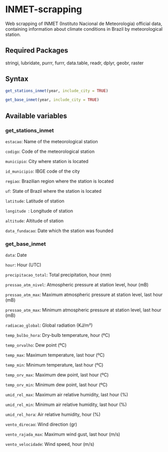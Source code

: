 # INMET-scrapping
Web scrapping of INMET (Instituto Nacional de Meteorologia) official data, containing information about climate conditions in Brazil by meteorological station. 

## Required Packages
stringi, lubridate, purrr, furrr, data.table, readr, dplyr, geobr, raster

## Syntax 

```R
get_stations_inmet(year, include_city = TRUE)
```

```R
get_base_inmet(year, include_city = TRUE)
```

## Available variables

### get_stations_inmet

`estacao`: Name of the meteorological station 

`codigo`: Code of the meteorological station

`municipio`: City where station is located

`id_municipio`: IBGE code of the city 

`regiao`: Brazilian region where the station is located

`uf`: State of Brazil where the station is located 

`latitude`: Latitude of station

`longitude `: Longitude of station

`altitude`: Altitude of station 

`data_fundacao`: Date which the station was founded


### get_base_inmet

`data`: Date

`hour`: Hour (UTC)

`precipitacao_total`: Total precipitation, hour (mm)

`pressao_atm_nivel`: Atmospheric pressure at station level, hour (mB)

`pressao_atm_max`: Maximum atmospheric pressure at station level, last hour (mB)

`pressao_atm_max`: Minimum atmospheric pressure at station level, last hour (mB)

`radiacao_global`: Global radiation (KJ/m²)

`temp_bulbo_hora`: Dry-bulb temperature, hour (ºC)

`temp_orvalho`: Dew point (ºC)

`temp_max`: Maximum temperature, last hour (ºC)

`temp_min`: Minimum temperature, last hour (ºC)

`temp_orv_max`: Maximum dew point, last hour (ºC)

`temp_orv_min`: Minimum dew point, last hour (ºC)

`umid_rel_max`: Maximum air relative humidity, last hour (%)

`umid_rel_min`: Minimum air relative humidity, last hour (%)

`umid_rel_hora`: Air relative humidity, hour (%)

`vento_direcao`: Wind direction (gr)

`vento_rajada_max`: Maximum wind gust, last hour (m/s)

`vento_velocidade`: Wind speed, hour (m/s) 
